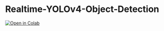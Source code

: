 # Realtime-YOLOv4-Object-Detection

[![Open in Colab](https://colab.research.google.com/assets/colab-badge.svg)](https://colab.research.google.com/drive/1QDKGfwkNC-iawI1JVzGA5TmNm1p32QZx?usp=sharing)
